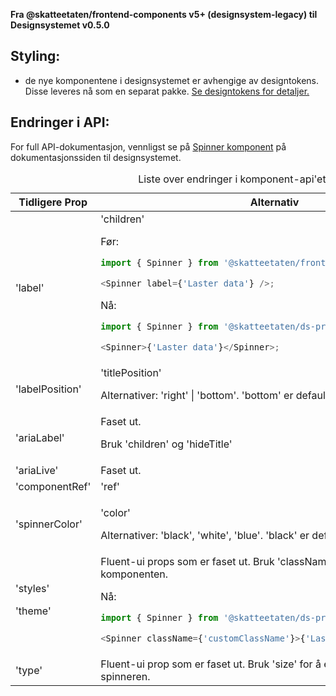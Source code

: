 **Fra @skatteetaten/frontend-components v5+ (designsystem-legacy) til Designsystemet v0.5.0**

## Styling:

- de nye komponentene i designsystemet er avhengige av designtokens. Disse leveres nå som en separat pakke. <a class="brodtekst-link" href="#section-designtokens-deprecated">Se designtokens for detaljer.</a>

## Endringer i API:

For full API-dokumentasjon, vennligst se på <a class="brodtekst-link" href="https://www.skatteetaten.no/stilogtone/designsystemet/komponenter/spinner/">Spinner komponent</a> på dokumentasjonssiden til designsystemet.

<div class="migration-tabell">
<table>
<caption>Liste over endringer i komponent-api'et</caption>
<thead><tr><th>Tidligere Prop</th><th>Alternativ</th></tr></thead>
<tbody>
<tr>
<td>'label'</td>
<td>
'children'

Før:

```javascript static
import { Spinner } from '@skatteetaten/frontend-components/Spinner';

<Spinner label={'Laster data'} />;
```

Nå:

```js static
import { Spinner } from '@skatteetaten/ds-progress';

<Spinner>{'Laster data'}</Spinner>;
```

</td>
</tr>
<tr>
<td>'labelPosition'</td>
<td>
'titlePosition'

Alternativer: 'right' | 'bottom'. 'bottom' er default.

</td>
</tr>
<tr>
<td>'ariaLabel'</td>
<td>Faset ut.

Bruk 'children' og 'hideTitle'</td>

</tr>
<tr>
<td>'ariaLive'</td>
<td>Faset ut. </td>
</tr>
<tr>
<td>'componentRef'</td>
<td>'ref'</td>
</tr>

<tr>
<td>'spinnerColor'</td>
<td>

'color'

Alternativer: 'black', 'white', 'blue'.
'black' er default

</td>
</tr>

<tr>
<td>'styles'

'theme'

</td>
<td>Fluent-ui props som er faset ut. Bruk 'className' for å style komponenten.

Nå:

```js static
import { Spinner } from '@skatteetaten/ds-progress';

<Spinner className={'customClassName'}>{'Laster data'}</Spinner>;
```

</td>
</tr>

<tr>
<td>'type'

</td>
<td>Fluent-ui prop som er faset ut. Bruk 'size' for å endre størrelse på spinneren.
</td>
</tr>

</tbody>
</table>
</div>
